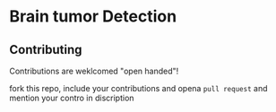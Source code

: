 
# Brain tumor Detection

## Contributing

Contributions are weklcomed "open handed"!

fork this repo, include your contributions and opena  `pull request` and mention your contro in discription

